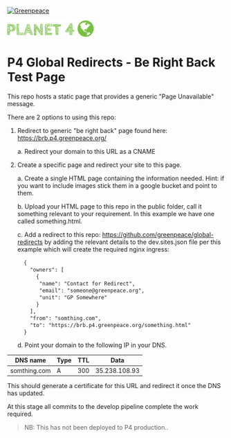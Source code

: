 [![Greenpeace](https://circleci.com/gh/greenpeace/global-redirects-brb.svg?style=shield)](https://circleci.com/gh/greenpeace/global-redirects-brb)

![Planet4](./p4logo.png)

# P4 Global Redirects - Be Right Back Test Page

This repo hosts a static page that provides a generic "Page Unavailable" message.  

There are 2 options to using this repo:

1.  Redirect to generic "be right back" page found here:  https://brb.p4.greenpeace.org/

	a.  Redirect your domain to this URL as a CNAME

2.  Create a specific page and redirect your site to this page.

	a.  Create a single HTML page containing the information needed.  Hint:  if you want to include images stick them in a google bucket and point to them.

	b.  Upload your HTML page to this repo in the public folder, call it something relevant to your requirement.  In this example we have one called something.html.

	c.  Add a redirect to this repo: https://github.com/greenpeace/global-redirects by adding the relevant details to the dev.sites.json file per this example which will create the required nginx ingress:

		  {
		    "owners": [
		      {
		       "name": "Contact for Redirect",
		       "email": "someone@greenpeace.org",
		       "unit": "GP Somewhere"
		      }
		    ],
		    "from": "somthing.com",
		    "to": "https://brb.p4.greenpeace.org/something.html"
		  }


	d.  Point your domain to the following IP in your DNS.

| DNS name | Type | TTL | Data |
| ------------- | ------ |------ |------ |
| somthing.com      | A | 300 | 35.238.108.93 |

  This should generate a certificate for this URL and redirect it once the DNS has updated.

At this stage all commits to the develop pipeline complete the work required.  

> NB:  This has not been deployed to P4 production..
